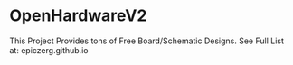 OpenHardwareV2
========================
This Project Provides tons of Free Board/Schematic Designs.
See Full List at: epiczerg.github.io
